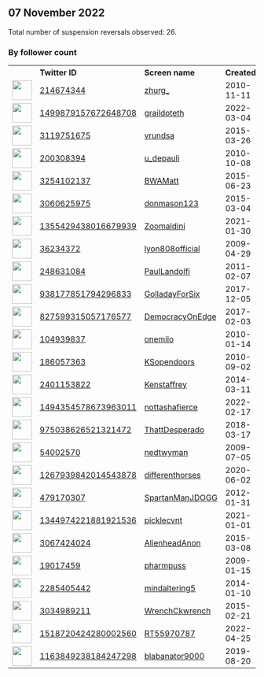 
## 07 November 2022
Total number of suspension reversals observed: 26.

### By follower count
<table><tr><th></th><th align="left">Twitter ID</th><th align="left">Screen name</th>
<th align="left">Created</th><th align="left">Status</th><th align="left">Suspended</th><th align="left">Followers</th>
<tr><td><a href="https://pbs.twimg.com/profile_images/1474427179572334610/iDyo49ve_normal.jpg"><img src="https://pbs.twimg.com/profile_images/1474427179572334610/iDyo49ve_normal.jpg" width="40px" height="40px" align="center"/></a></td><td><a href="https://twitter.com/intent/user?user_id=214674344">214674344</a></td><td><a href="https://twitter.com/zhurg_">zhurg_</a></td><td>2010-11-11</td><td align="center"></td><td></td><td>48667</td></tr>
<tr><td><a href="https://pbs.twimg.com/profile_images/1594558993766453248/9Q5M1kL__normal.png"><img src="https://pbs.twimg.com/profile_images/1594558993766453248/9Q5M1kL__normal.png" width="40px" height="40px" align="center"/></a></td><td><a href="https://twitter.com/intent/user?user_id=1499879157672648708">1499879157672648708</a></td><td><a href="https://twitter.com/graildoteth">graildoteth</a></td><td>2022-03-04</td><td align="center"></td><td>2022-10-24</td><td>11677</td></tr>
<tr><td><a href="https://pbs.twimg.com/profile_images/940373722606665728/b69lAh1b_normal.jpg"><img src="https://pbs.twimg.com/profile_images/940373722606665728/b69lAh1b_normal.jpg" width="40px" height="40px" align="center"/></a></td><td><a href="https://twitter.com/intent/user?user_id=3119751675">3119751675</a></td><td><a href="https://twitter.com/vrundsa">vrundsa</a></td><td>2015-03-26</td><td align="center"></td><td></td><td>5540</td></tr>
<tr><td><a href="https://pbs.twimg.com/profile_images/501022252922863616/tKo8CeZz_normal.jpeg"><img src="https://pbs.twimg.com/profile_images/501022252922863616/tKo8CeZz_normal.jpeg" width="40px" height="40px" align="center"/></a></td><td><a href="https://twitter.com/intent/user?user_id=200308394">200308394</a></td><td><a href="https://twitter.com/u_depauli">u_depauli</a></td><td>2010-10-08</td><td align="center"></td><td>2022-09-09</td><td>2322</td></tr>
<tr><td><a href="https://pbs.twimg.com/profile_images/1588728952297848833/ZEMBtmIl_normal.jpg"><img src="https://pbs.twimg.com/profile_images/1588728952297848833/ZEMBtmIl_normal.jpg" width="40px" height="40px" align="center"/></a></td><td><a href="https://twitter.com/intent/user?user_id=3254102137">3254102137</a></td><td><a href="https://twitter.com/BWAMatt">BWAMatt</a></td><td>2015-06-23</td><td align="center"></td><td></td><td>1852</td></tr>
<tr><td><a href="https://pbs.twimg.com/profile_images/1590074868594135040/L0nRI1Zu_normal.jpg"><img src="https://pbs.twimg.com/profile_images/1590074868594135040/L0nRI1Zu_normal.jpg" width="40px" height="40px" align="center"/></a></td><td><a href="https://twitter.com/intent/user?user_id=3060625975">3060625975</a></td><td><a href="https://twitter.com/donmason123">donmason123</a></td><td>2015-03-04</td><td align="center"></td><td></td><td>1420</td></tr>
<tr><td><a href="https://pbs.twimg.com/profile_images/1538477130589343745/IOcjvhEA_normal.jpg"><img src="https://pbs.twimg.com/profile_images/1538477130589343745/IOcjvhEA_normal.jpg" width="40px" height="40px" align="center"/></a></td><td><a href="https://twitter.com/intent/user?user_id=1355429438016679939">1355429438016679939</a></td><td><a href="https://twitter.com/Zoomaldini">Zoomaldini</a></td><td>2021-01-30</td><td align="center"></td><td></td><td>1406</td></tr>
<tr><td><a href="https://pbs.twimg.com/profile_images/1638630079063535618/YDZa5dbh_normal.jpg"><img src="https://pbs.twimg.com/profile_images/1638630079063535618/YDZa5dbh_normal.jpg" width="40px" height="40px" align="center"/></a></td><td><a href="https://twitter.com/intent/user?user_id=36234372">36234372</a></td><td><a href="https://twitter.com/lyon808official">lyon808official</a></td><td>2009-04-29</td><td align="center"></td><td></td><td>1334</td></tr>
<tr><td><a href="https://pbs.twimg.com/profile_images/1281203157226393600/H8wHzt-I_normal.jpg"><img src="https://pbs.twimg.com/profile_images/1281203157226393600/H8wHzt-I_normal.jpg" width="40px" height="40px" align="center"/></a></td><td><a href="https://twitter.com/intent/user?user_id=248631084">248631084</a></td><td><a href="https://twitter.com/PaulLandolfi">PaulLandolfi</a></td><td>2011-02-07</td><td align="center"></td><td></td><td>933</td></tr>
<tr><td><a href="https://pbs.twimg.com/profile_images/1574142445213859842/qbrWQkKs_normal.jpg"><img src="https://pbs.twimg.com/profile_images/1574142445213859842/qbrWQkKs_normal.jpg" width="40px" height="40px" align="center"/></a></td><td><a href="https://twitter.com/intent/user?user_id=938177851794296833">938177851794296833</a></td><td><a href="https://twitter.com/GolladayForSix">GolladayForSix</a></td><td>2017-12-05</td><td align="center"></td><td></td><td>836</td></tr>
<tr><td><a href="https://pbs.twimg.com/profile_images/1339567444864724994/-4YPgcma_normal.jpg"><img src="https://pbs.twimg.com/profile_images/1339567444864724994/-4YPgcma_normal.jpg" width="40px" height="40px" align="center"/></a></td><td><a href="https://twitter.com/intent/user?user_id=827599315057176577">827599315057176577</a></td><td><a href="https://twitter.com/DemocracyOnEdge">DemocracyOnEdge</a></td><td>2017-02-03</td><td align="center"></td><td></td><td>690</td></tr>
<tr><td><a href="https://pbs.twimg.com/profile_images/1191485288356417536/b87CQnDS_normal.jpg"><img src="https://pbs.twimg.com/profile_images/1191485288356417536/b87CQnDS_normal.jpg" width="40px" height="40px" align="center"/></a></td><td><a href="https://twitter.com/intent/user?user_id=104939837">104939837</a></td><td><a href="https://twitter.com/onemilo">onemilo</a></td><td>2010-01-14</td><td align="center"></td><td></td><td>362</td></tr>
<tr><td><a href="https://pbs.twimg.com/profile_images/1432090908082810881/CrgZC_nq_normal.jpg"><img src="https://pbs.twimg.com/profile_images/1432090908082810881/CrgZC_nq_normal.jpg" width="40px" height="40px" align="center"/></a></td><td><a href="https://twitter.com/intent/user?user_id=186057363">186057363</a></td><td><a href="https://twitter.com/KSopendoors">KSopendoors</a></td><td>2010-09-02</td><td align="center"></td><td></td><td>334</td></tr>
<tr><td><a href="https://pbs.twimg.com/profile_images/1075020393763794945/XPjqBm5D_normal.jpg"><img src="https://pbs.twimg.com/profile_images/1075020393763794945/XPjqBm5D_normal.jpg" width="40px" height="40px" align="center"/></a></td><td><a href="https://twitter.com/intent/user?user_id=2401153822">2401153822</a></td><td><a href="https://twitter.com/Kenstaffrey">Kenstaffrey</a></td><td>2014-03-11</td><td align="center"></td><td></td><td>288</td></tr>
<tr><td><a href="https://pbs.twimg.com/profile_images/1581349437204570113/NNQlCxx3_normal.jpg"><img src="https://pbs.twimg.com/profile_images/1581349437204570113/NNQlCxx3_normal.jpg" width="40px" height="40px" align="center"/></a></td><td><a href="https://twitter.com/intent/user?user_id=1494354578673963011">1494354578673963011</a></td><td><a href="https://twitter.com/nottashafierce">nottashafierce</a></td><td>2022-02-17</td><td align="center">🔒🚫</td><td>2022-10-25</td><td>280</td></tr>
<tr><td><a href="https://pbs.twimg.com/profile_images/1621300615841288197/JvWLUj_1_normal.jpg"><img src="https://pbs.twimg.com/profile_images/1621300615841288197/JvWLUj_1_normal.jpg" width="40px" height="40px" align="center"/></a></td><td><a href="https://twitter.com/intent/user?user_id=975038626521321472">975038626521321472</a></td><td><a href="https://twitter.com/ThattDesperado">ThattDesperado</a></td><td>2018-03-17</td><td align="center"></td><td></td><td>260</td></tr>
<tr><td><a href="https://pbs.twimg.com/profile_images/797492988154970112/1zZtSH9j_normal.jpg"><img src="https://pbs.twimg.com/profile_images/797492988154970112/1zZtSH9j_normal.jpg" width="40px" height="40px" align="center"/></a></td><td><a href="https://twitter.com/intent/user?user_id=54002570">54002570</a></td><td><a href="https://twitter.com/nedtwyman">nedtwyman</a></td><td>2009-07-05</td><td align="center"></td><td></td><td>223</td></tr>
<tr><td><a href="https://pbs.twimg.com/profile_images/1614145249537818624/Qdmuh_ql_normal.jpg"><img src="https://pbs.twimg.com/profile_images/1614145249537818624/Qdmuh_ql_normal.jpg" width="40px" height="40px" align="center"/></a></td><td><a href="https://twitter.com/intent/user?user_id=1267939842014543878">1267939842014543878</a></td><td><a href="https://twitter.com/differenthorses">differenthorses</a></td><td>2020-06-02</td><td align="center"></td><td></td><td>162</td></tr>
<tr><td><a href="https://pbs.twimg.com/profile_images/1615207559480090625/PFG8Otf6_normal.jpg"><img src="https://pbs.twimg.com/profile_images/1615207559480090625/PFG8Otf6_normal.jpg" width="40px" height="40px" align="center"/></a></td><td><a href="https://twitter.com/intent/user?user_id=479170307">479170307</a></td><td><a href="https://twitter.com/SpartanManJDOGG">SpartanManJDOGG</a></td><td>2012-01-31</td><td align="center"></td><td></td><td>116</td></tr>
<tr><td><a href="https://pbs.twimg.com/profile_images/1354294824686342144/e9O3dPAa_normal.jpg"><img src="https://pbs.twimg.com/profile_images/1354294824686342144/e9O3dPAa_normal.jpg" width="40px" height="40px" align="center"/></a></td><td><a href="https://twitter.com/intent/user?user_id=1344974221881921536">1344974221881921536</a></td><td><a href="https://twitter.com/picklecvnt">picklecvnt</a></td><td>2021-01-01</td><td align="center"></td><td></td><td>44</td></tr>
<tr><td><a href="https://pbs.twimg.com/profile_images/1589362554270253060/08H1SU3p_normal.jpg"><img src="https://pbs.twimg.com/profile_images/1589362554270253060/08H1SU3p_normal.jpg" width="40px" height="40px" align="center"/></a></td><td><a href="https://twitter.com/intent/user?user_id=3067424024">3067424024</a></td><td><a href="https://twitter.com/AlienheadAnon">AlienheadAnon</a></td><td>2015-03-08</td><td align="center">🚫</td><td></td><td>42</td></tr>
<tr><td><a href="https://pbs.twimg.com/profile_images/1556438416811761665/YvmQRFjx_normal.jpg"><img src="https://pbs.twimg.com/profile_images/1556438416811761665/YvmQRFjx_normal.jpg" width="40px" height="40px" align="center"/></a></td><td><a href="https://twitter.com/intent/user?user_id=19017459">19017459</a></td><td><a href="https://twitter.com/pharmpuss">pharmpuss</a></td><td>2009-01-15</td><td align="center">🔒🚫</td><td>2022-08-25</td><td>37</td></tr>
<tr><td><a href="https://pbs.twimg.com/profile_images/935531318624088064/ewqCqYes_normal.jpg"><img src="https://pbs.twimg.com/profile_images/935531318624088064/ewqCqYes_normal.jpg" width="40px" height="40px" align="center"/></a></td><td><a href="https://twitter.com/intent/user?user_id=2285405442">2285405442</a></td><td><a href="https://twitter.com/mindaltering5">mindaltering5</a></td><td>2014-01-10</td><td align="center"></td><td></td><td>16</td></tr>
<tr><td><a href="https://abs.twimg.com/sticky/default_profile_images/default_profile_normal.png"><img src="https://abs.twimg.com/sticky/default_profile_images/default_profile_normal.png" width="40px" height="40px" align="center"/></a></td><td><a href="https://twitter.com/intent/user?user_id=3034989211">3034989211</a></td><td><a href="https://twitter.com/WrenchCkwrench">WrenchCkwrench</a></td><td>2015-02-21</td><td align="center"></td><td></td><td>14</td></tr>
<tr><td><a href="https://abs.twimg.com/sticky/default_profile_images/default_profile_normal.png"><img src="https://abs.twimg.com/sticky/default_profile_images/default_profile_normal.png" width="40px" height="40px" align="center"/></a></td><td><a href="https://twitter.com/intent/user?user_id=1518720424280002560">1518720424280002560</a></td><td><a href="https://twitter.com/RT55970787">RT55970787</a></td><td>2022-04-25</td><td align="center"></td><td>2022-10-20</td><td>8</td></tr>
<tr><td><a href="https://pbs.twimg.com/profile_images/1168553401757491200/QDYS4SVJ_normal.jpg"><img src="https://pbs.twimg.com/profile_images/1168553401757491200/QDYS4SVJ_normal.jpg" width="40px" height="40px" align="center"/></a></td><td><a href="https://twitter.com/intent/user?user_id=1163849238184247298">1163849238184247298</a></td><td><a href="https://twitter.com/blabanator9000">blabanator9000</a></td><td>2019-08-20</td><td align="center"></td><td></td><td>3</td></tr>
</table>
